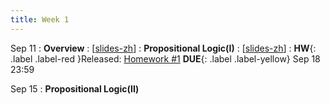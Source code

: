 ```yaml
---
title: Week 1
---
```


Sep 11
: **Overview**
  :  \[[slides-zh](https://basics.sjtu.edu.cn/~yangqizhe/pdf/dm2023w/slides/DMLec0-handout-zh.pdf)\]
: **Propositional Logic(I)**
  :  \[[slides-zh](https://basics.sjtu.edu.cn/~yangqizhe/pdf/dm2023w/slides/DMLec1-handout-zh.pdf)\]
:  **HW**{: .label .label-red }Released: [Homework #1](https://basics.sjtu.edu.cn/~yangqizhe/pdf/dm2023w/homework/DM-hw1.pdf)  **DUE**{: .label .label-yellow} Sep 18  23:59

Sep 15
: **Propositional Logic(II)**



  

